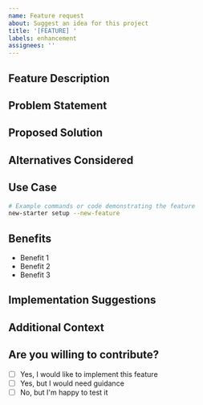```yaml
---
name: Feature request
about: Suggest an idea for this project
title: '[FEATURE] '
labels: enhancement
assignees: ''
---
```


## Feature Description

<!-- A clear and concise description of the feature you'd like -->

## Problem Statement

<!-- Is your feature request related to a problem? Please describe -->
<!-- Ex. I'm always frustrated when [...] -->

## Proposed Solution

<!-- Describe the solution you'd like -->
<!-- A clear and concise description of what you want to happen -->

## Alternatives Considered

<!-- Describe any alternative solutions or features you've considered -->

## Use Case

<!-- Provide a specific use case or scenario where this feature would be beneficial -->

```bash
# Example commands or code demonstrating the feature
new-starter setup --new-feature
```

## Benefits

<!-- List the benefits this feature would provide -->

- Benefit 1
- Benefit 2
- Benefit 3

## Implementation Suggestions

<!-- If you have ideas about how this could be implemented, share them here -->

## Additional Context

<!-- Add any other context, mockups, or screenshots about the feature request here -->

## Are you willing to contribute?

<!-- Let us know if you'd be willing to submit a PR for this feature -->

- [ ] Yes, I would like to implement this feature
- [ ] Yes, but I would need guidance
- [ ] No, but I'm happy to test it